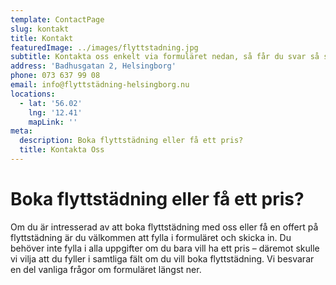 ```yaml
---
template: ContactPage
slug: kontakt
title: Kontakt
featuredImage: ../images/flyttstadning.jpg
subtitle: Kontakta oss enkelt via formuläret nedan, så får du svar så snart som möjligt.
address: 'Badhusgatan 2, Helsingborg'
phone: 073 637 99 08
email: info@flyttstädning-helsingborg.nu
locations:
  - lat: '56.02'
    lng: '12.41'
    mapLink: ''
meta:
  description: Boka flyttstädning eller få ett pris?
  title: Kontakta Oss
---
```


#   Boka flyttstädning eller få ett pris?
Om du är intresserad av att boka flyttstädning med oss eller få en offert på flyttstädning är du välkommen att fylla i formuläret och skicka in. Du behöver inte fylla i alla uppgifter om du bara vill ha ett pris – däremot skulle vi vilja att du fyller i samtliga fält om du vill boka flyttstädning. Vi besvarar en del vanliga frågor om formuläret längst ner.
